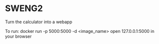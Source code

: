 # SWENG2
Turn the calculator into a webapp

To run:
docker run -p 5000:5000 -d <image_name>
open 127.0.0.1:5000 in your browser
